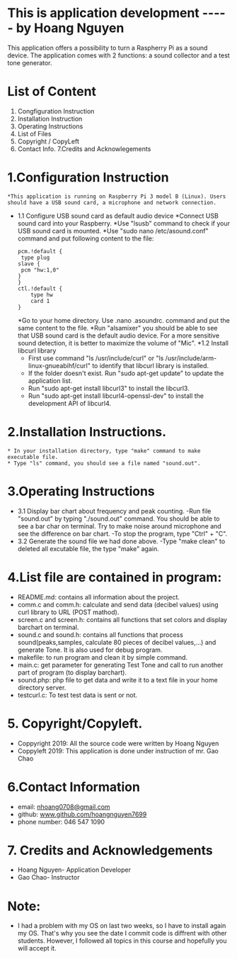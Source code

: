 # This is application development  ----- by Hoang Nguyen

This application offers a possibility to turn a Raspherry Pi as a sound
device. The application comes with 2 functions: a sound collector and a test tone generator.




# List of Content
   1. Congfiguration Instruction
   2. Installation Instruction
   3. Operating Instructions
   4. List of Files
   5. Copyright / CopyLeft
   6. Contact Info.
   7.Credits and Acknowlegements


# 1.Configuration Instruction
	*This application is running on Raspberry Pi 3 model B (Linux). Users should have a USB sound card, a microphone and network connection.
  * 1.1 Configure USB sound card as default audio device
	*Connect USB sound card into your Raspberry.
	*Use "lsusb" command to check if your USB sound card is mounted.
	*Use "sudo nano /etc/asound.conf" command and put following content to the file:
	```
	pcm.!default {
 	 type plug
  	slave {
   	 pcm "hw:1,0"
  	}
	}
	ctl.!default {
    	type hw
    	card 1
	}
	```
	*Go to your home directory. Use .nano .asoundrc. command and put the same content to the file.
	*Run "alsamixer" you should be able to see that USB sound card is the default audio device. For a more sensitive sound detection, it is better to maximize the volume of "Mic".
  *1.2 Install libcurl library
	* First use command "ls /usr/include/curl" or "ls /usr/include/arm-linux-gnueabihf/curl" to identify that libcurl library is installed.
	* If the folder doesn't exist. Run "sudo apt-get update" to update the application list.
	* Run "sudo apt-get install libcurl3" to install the libcurl3.
	* Run "sudo apt-get install libcurl4-openssl-dev" to install the development API of libcurl4.
# 2.Installation Instructions.
  	* In your installation directory, type "make" command to make executable file.
	* Type "ls" command, you should see a file named "sound.out".
# 3.Operating Instructions
  * 3.1 Display bar chart about frequency and peak counting.
	-Run file "sound.out" by typing "./sound.out" command. You should be able to see a bar char on terminal. Try to make noise around microphone and see the difference on bar chart.
	-To stop the program, type "Ctrl" + "C".
  * 3.2 Generate the sound file we had done above.
	-Type "make clean" to deleted all excutable file, the type "make" again.
# 4.List file are contained in program:
  * README.md: contains all information about the project.
  * comm.c and comm.h: calculate and send data (decibel values) using curl library to URL (POST mathod).
  * screen.c and screen.h: contains all functions that set colors and display barchart on terminal.
  * sound.c and sound.h: contains all functions that process sound(peaks,samples, calculate 80 pieces of decibel values,...) and generate Tone. It is also used for debug program. 
  * makefile: to run program and clean it by simple command.
  * main.c: get parameter for generating Test Tone and call to run another part of program (to display barchart).
  * sound.php: php file to get data and write it to a text file in your home directory server.
  * testcurl.c: To test test data is sent or not.
# 5. Copyright/Copyleft.
  * Coppyright 2019: All the source code were written by Hoang Nguyen
  * Coppyleft 2019: This application is done under instruction of mr. Gao Chao
# 6.Contact Information
  * email: nhoang0708@gmail.com
  * github: www.github.com/hoangnguyen7699 
  * phone number: 046 547 1090
# 7. Credits and Acknowledgements
  * Hoang Nguyen- Application Developer
  * Gao Chao- Instructor
# Note:
 * I had a problem with my OS on last two weeks, so I have to install again my OS. That's why you see the date I commit code is diffrent with other students. However, I followed all topics in this course and hopefully you will accept it.
	
  


	

